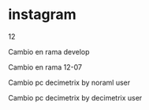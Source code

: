 # instagram
12

Cambio en rama develop

Cambio en rama 12-07

Cambio pc decimetrix by noraml user

Cambio pc decimetrix by decimetrix user

